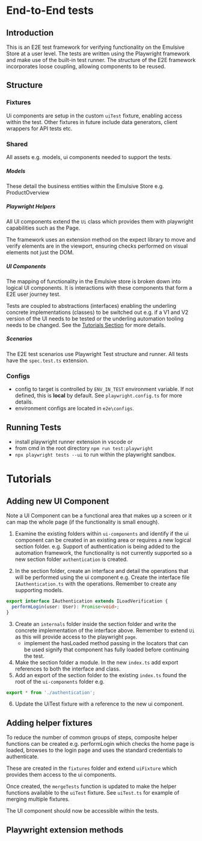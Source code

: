 # End-to-End tests
## Introduction
This is an E2E test framework for verifying functionality on the Emulsive Store at a user level. The tests are written using the Playwright framework and make use of the built-in test runner. The structure of the E2E framework incorporates loose coupling, allowing components to be reused.

## Structure
### Fixtures
Ui components are setup in the custom `uiTest` fixture, enabling access within the test. Other fixtures in future include data generators, client wrappers for API tests etc.

### Shared
All assets e.g. models, ui components needed to support the tests.

##### ___Models___
These detail the business entities within the Emulsive Store e.g. ProductOverview

##### ___Playwright Helpers___
All UI components extend the `Ui` class which provides them with playwright capabilities such as the Page.

The framework uses an extension method on the expect library to move and verify elements are in the viewport, ensuring checks performed on visual elements not just the DOM.

##### ___UI Components___
The mapping of functionality in the Emulsive store is broken down into logical UI components. It is interactions with these components that form a E2E user journey test.

Tests are coupled to abstractions (interfaces) enabling the underling concrete implementations (classes) to be switched out e.g. if a V1 and V2 version of the UI needs to be tested or the underling automation tooling needs to be changed. See the [Tutorials Section](#Tutorials) for more details.

##### ___Scenarios___
The E2E test scenarios use Playwright Test structure and runner. All tests have the `spec.test.ts` extension.

### Configs
- config to target is controlled by `ENV_IN_TEST` environment variable. If not defined, this is __local__ by default. See `playwright.config.ts` for more details.
- environment configs are located in `e2e\configs`.

## Running Tests
- install playwright runner extension in vscode
or 
- from cmd in the root directory `npm run test:playwright`
- `npx playwright tests --ui` to run within the playwright sandbox.

# Tutorials
## Adding new UI Component
Note a UI Component can be a functional area that makes up a screen or it can map the whole page (if the functionality is small enough).
1. Examine the existing folders within `ui-components` and identify if the ui component can be created in an existing area or requires a new logical section folder.
  e.g. Support of authentication is being added to the automation framework, the functionality is not currently supported so a new section folder `authentication` is created.

2. In the section folder, create an interface and detail the operations that will be performed using the ui component
  e.g. Create the interface file `IAuthentication.ts` with the operations. Remember to create any supporting models.
  ```typescript
  export interface IAuthentication extends ILoadVerification {
    performLogin(user: User): Promise<void>;
  }
  ```
3. Create an `internals` folder inside the section folder and write the concrete implementation of the interface above. Remember to extend `Ui` as this will provide access to the playwright `page`.
   - implement the hasLoaded method passing in the locators that can be used signify that component has fully loaded before continuing the test.
4. Make the section folder a module. In the new `index.ts` add export references to both the interface and class.
5. Add an export of the section folder to the existing `index.ts` found the root of the `ui-components` folder
  e.g. 
  ``` typescript
  export * from './authentication';
  ```
6. Update the UiTest fixture with a reference to the new ui component.

## Adding helper fixtures
To reduce the number of common groups of steps, composite helper functions can be created e.g. performLogin which checks the home page is loaded, browses to the login page and uses the standard credentials to authenticate.

These are created in the `fixtures` folder and extend `uiFixture` which provides them access to the ui components.

Once created, the `mergeTests` function is updated to make the helper functions available to the `uiTest` fixture. See `uiTest.ts` for example of merging multiple fixtures.

The UI component should now be accessible within the tests.

## Playwright extension methods